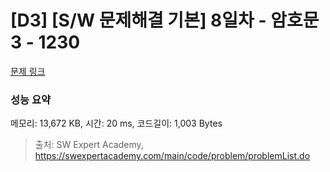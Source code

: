 # [D3] [S/W 문제해결 기본] 8일차 - 암호문3 - 1230 

[문제 링크](https://swexpertacademy.com/main/code/problem/problemDetail.do?contestProbId=AV14zIwqAHwCFAYD) 

### 성능 요약

메모리: 13,672 KB, 시간: 20 ms, 코드길이: 1,003 Bytes



> 출처: SW Expert Academy, https://swexpertacademy.com/main/code/problem/problemList.do